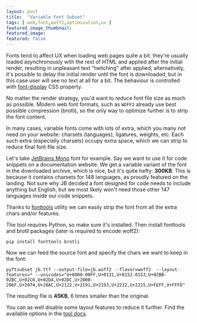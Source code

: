 ```yaml
---
layout: post
title:  "Variable Font Subset"
tags: [ web,font,woff2,optimization,ux ]
featured_image_thumbnail: 
featured_image:
featured: false
---
```


Fonts tend to affect UX when loading web pages quite a bit: they're usually loaded asynchronously with the rest of HTML and applied after the initial render, resulting in unpleasant text "twitching" after applied; alternatively, it's possible to delay the initial render until the font is downloaded, but in this case user will see no text at all for a bit. The behaviour is controlled with [font-display](https://developer.mozilla.org/en-US/docs/Web/CSS/@font-face/font-display) CSS property.

No matter the render strategy, you'd want to reduce font file size as much as possible. Modern web font formats, such as `WOFF2` already use best possible compression (brotli), so the only way to optimize further is to strip the font content.

In many cases, variable fonts come with lots of extra, which you many not need on your website: charsets (languages), ligatures, weights, etc. Each such extra (especially charsets) occupy extra space, which we can strip to reduce final font file size.

Let's take [JetBrains Mono](https://www.jetbrains.com/lp/mono) font for example. Say we want to use it for code snippets on a documentation website. We get a variable variant of the font in the downloaded archive, which is nice, but it's quite hefty: **300KB**. This is because it contains charsets for 148 languages, as proudly featured on the landing. Not sure why JB decided a font designed for code needs to include anything but English, but we most likely won't need those other 147 languages inside our code snippets.

Thanks to [fonttools](https://github.com/fonttools/fonttools) utility we can easily strip the font from all the extra chars and/or features.

The tool requires Python, so make sure it's installed. Then install fonttools and brotli packages (later is required to encode woff2):

```
pip install fonttools brotli
```

Now we can feed the source font and specify the chars we want to keep in the font:

```
pyftsubset jb.ttf --output-file=jb.woff2 --flavor=woff2  --layout-features=* --unicodes="U+0000-00FF,U+0131,U+0152-0153,U+02BB-02BC,U+02C6,U+02DA,U+02DC,U+2000-206F,U+2074,U+20AC,U+2122,U+2191,U+2193,U+2212,U+2215,U+FEFF,U+FFFD"
```

The resulting file is **45KB**, 6 times smaller than the original.

You can as well disable some layout features to reduce it further. Find the available options in the [tool docs](https://fonttools.readthedocs.io/en/latest/subset).
